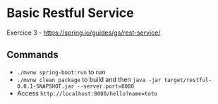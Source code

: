 # Basic Restful Service

Exercice 3 - https://spring.io/guides/gs/rest-service/

## Commands

- `./mvnw spring-boot:run` to run
- `./mvnw clean package` to build and then `java -jar target/restful-0.0.1-SNAPSHOT.jar --server.port=8080`
- Access `http://localhost:8080/hello?name=toto`
